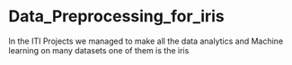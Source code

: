 # Data_Preprocessing_for_iris
In the ITI Projects we managed to make all the data analytics and Machine learning on many datasets one of them is the iris 

